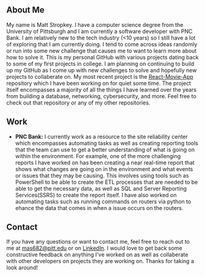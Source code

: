 <!--
**mas682/mas682** is a ✨ _special_ ✨ repository because its `README.md` (this file) appears on your GitHub profile.

### Hi there 👋

Here are some ideas to get you started:

- 🔭 I’m currently working on ...
- 🌱 I’m currently learning ...
- 👯 I’m looking to collaborate on ...
- 🤔 I’m looking for help with ...
- 💬 Ask me about ...
- 📫 How to reach me: ...
- 😄 Pronouns: ...
- ⚡ Fun fact: ...
-->

## About Me
My name is Matt Stropkey.  I have a computer science degree from the University of Pittsburgh and I am currently a software developer with PNC Bank.  I am relatively new to the tech industry (<10 years) so I still have a lot of exploring that I am currently doing.  I tend to come across ideas randomly or run into some new challenge that causes me to want to learn more about how to solve it.  This is my personal GitHub with various projects dating back to some of my first projects in college.  I am planning on continuing to build up my GitHub as I come up with new challenges to solve and hopefully new projects to collaberate on.  My most recent project is the [React-Movie-App](https://github.com/mas682/React-Movie-App) repository which I have been working on for quiet some time.  The project itself encompasses a majority of all the things I have learned over the years from building a database, networking, cybersecurity, and more.  Feel free to check out that repository or any of my other repositories.

## Work
- **PNC Bank:** I currently work as a resource to the site reliability center which encompasses automating tasks as well as creating reporting tools that the team can use to get a better understanding of what is going on within the environment.  For example, one of the more challenging reports I have worked on has been creating a near real-time report that shows what changes are going on in the environment and what events or issues that they may be causing.  This involves using tools such as PowerShell to be able to create the ETL processes that are needed to be able to get the necessary data, as well as SQL and Server Reporting Services(SSRS) to create the report itself.  I have also worked on automating tasks such as running commands on routers via python to ehance the data that comes in when a issue occurs on the routers.

## Contact 
If you have any questions or want to contact me, feel free to reach out to me at mas682@pitt.edu or on [LinkedIn](https://www.linkedin.com/in/matthew-stropkey-884b417a/).  I would love to get back some constructive feedback on anything I've worked on as well as collaberate with other developers on projects they are working on.  Thanks for taking a look around!
